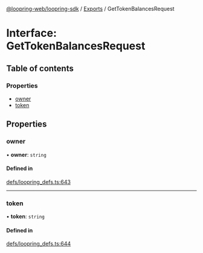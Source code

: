 [@loopring-web/loopring-sdk](../README.md) / [Exports](../modules.md) / GetTokenBalancesRequest

# Interface: GetTokenBalancesRequest

## Table of contents

### Properties

- [owner](GetTokenBalancesRequest.md#owner)
- [token](GetTokenBalancesRequest.md#token)

## Properties

### owner

• **owner**: `string`

#### Defined in

[defs/loopring_defs.ts:643](https://github.com/Loopring/loopring_sdk/blob/f91f904/src/defs/loopring_defs.ts#L643)

___

### token

• **token**: `string`

#### Defined in

[defs/loopring_defs.ts:644](https://github.com/Loopring/loopring_sdk/blob/f91f904/src/defs/loopring_defs.ts#L644)
